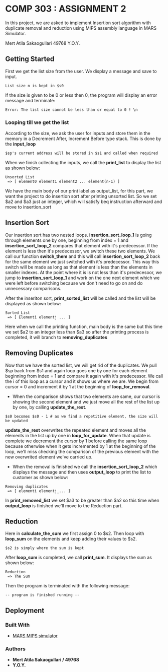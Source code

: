 # COMP 303 : ASSIGNMENT 2

In this project, we are asked to implement Insertion sort algorithm with duplicate removal and reduction using MIPS assembly language in MARS Simulator.

Mert Atila Sakaogullari 49768
Y.O.Y.

## Getting Started

First we get the list size from the user. We display a message and save to input.

```
List size n is kept in $s0
```

If the size is given to be 0 or less then 0, the program will display an error message and terminate:

```
Error: The list size cannot be less than or equal to 0 ! \n
```

### Looping till we get the list

According to the size, we ask the user for inputs and store them in the memory in a Decrement After, Increment Before type stack. This is done by the **input_loop**

```
$sp's current address will be stored in $s1 and called when required
```

When we finish collecting the inputs, we call the **print_list** to display the list as shown below:

```
Unsorted List 
 => [ element0 element1 element2 ... element(n-1) ]
```

We have the main body of our print label as output_list, for this part, we want the project to do insertion sort after printing unsorted list. So we set $a2 and $a3 just an integer, which will satisfy beq instruction afterward and move to insertion_sort

## Insertion Sort

Our insertion sort has two nested loops. **insertion_sort_loop_1** is going through elements one by one, beginning from index = 1 and **insertion_sort_loop_2** compares that element with it's predecessor. If the element is less then it's predecessor, we switch these two elements. We call our function **switch_them** and this will call **insertion_sort_loop_2** back for the same element we just switched with it's predecessor. This way this switch will be made as long as that element is less than the elements in smaller indexes. At the point where it is is not less than it's predecesoor, we jump to **insertion_sort_loop_1** and work on the one next element which we were left before switching because we don't need to go on and do unnecessary comparisons. 

After the inseriton sort, **print_sorted_list** will be called and the list will be displayed as shown below:

```
Sorted List
 => [ Elementi elementj ... ]
```

Here when we call the printing function, main body is the same but this time we set $a2 to an integer less than $a3 so after the printing process is completed, it will branch to **removing_duplicates**

## Removing Duplicates

Now that we have the sorted list, we will get rid of the duplicates. We pull $sp back from $s1 and again loop goes one by one for each element beginning from index = 1 and compare it again with it's predecessor. We call the i of this loop as a cursor and it shows us where we are. We begin from cursor = 0 and increment it by 1 at the beginning of  **loop_for_removal**. 
* When the comparison shows that two elements are same, our cursor is showing the second element and we just move all the rest of the list up by one, by calling **update_the_rest**. 

```
$s0 becomes $s0 - 1 # as we find a repetitive element, the size will be updated
```

**update_the_rest** overwrites the repeated element and moves all the elements in the list up by one in **loop_for_update**. When that update is complete we decrement the cursor by 1 before calling the same loop because otherwise when it gets incremented by 1 at the beginning of the loop, we'll miss checking the comparison of the previous element with the new overwrited element we've carried up.

* When the removal is finished we call the **insertion_sort_loop_2** which displays the message and then uses **output_loop** to print the list to customer as shown below:

```
Removing duplicates
 => [ elementi elementj_... ]
```

In **print_removed_list** we set $a3 to be greater than $a2 so this time when **output_loop** is finished we'll move to the Reduction part.

## Reduction

Here in **calculate_the_sum** we first assign 0 to $s2. Then loop with **loop_sum** on the elements and keep adding their values to $s2.

```
$s2 is simply where the sum is kept
```

After **loop_sum** is completed, we call **print_sum**. It displays the sum as shown below:

```
Reduction
 => The Sum
```

Then the program is terminated with the following message:

```
-- program is finished running --
```

## Deployment

### Built With

* [MARS MIPS simulator](http://courses.missouristate.edu/KenVollmar/mars/)

### Authors

* **Mert Atila Sakaogullari / 49768** 
* **Y.O.Y.**  


